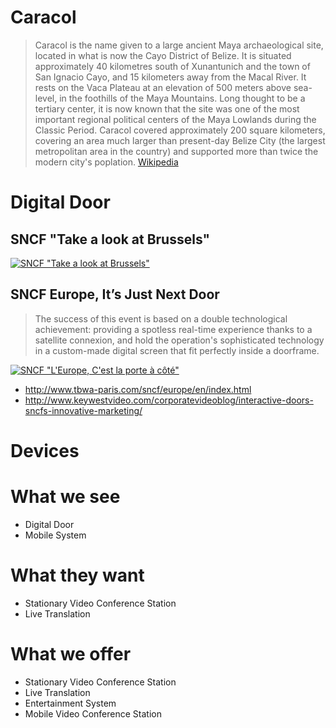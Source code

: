 # Caracol

> Caracol is the name given to a large ancient Maya archaeological site, located in what is now the Cayo District of Belize. It is situated approximately 40 kilometres south of Xunantunich and the town of San Ignacio Cayo, and 15 kilometers away from the Macal River. It rests on the Vaca Plateau at an elevation of 500 meters above sea-level, in the foothills of the Maya Mountains. Long thought to be a tertiary center, it is now known that the site was one of the most important regional political centers of the Maya Lowlands during the Classic Period. Caracol covered approximately 200 square kilometers, covering an area much larger than present-day Belize City (the largest metropolitan area in the country) and supported more than twice the modern city's poplation. [Wikipedia](https://en.wikipedia.org/wiki/Caracol)

# Digital Door

## SNCF "Take a look at Brussels"

[![SNCF "Take a look at Brussels"](https://img.youtube.com/vi/KDYsHAhPyuQ/0.jpg)](https://www.youtube.com/watch?v=KDYsHAhPyuQ)

## SNCF Europe, It’s Just Next Door

> The success of this event is based on a double technological achievement: providing a spotless real-time experience thanks to a satellite connexion, and hold the operation's sophisticated technology in a custom-made digital screen that fit perfectly inside a doorframe.

[![SNCF "L'Europe, C'est la porte à côté"](https://img.youtube.com/vi/HR5zDFUpF4Y/0.jpg)](https://www.youtube.com/watch?v=HR5zDFUpF4Y)

- http://www.tbwa-paris.com/sncf/europe/en/index.html
- http://www.keywestvideo.com/corporatevideoblog/interactive-doors-sncfs-innovative-marketing/

# Devices

# What we see

- Digital Door
- Mobile System

# What they want

- Stationary Video Conference Station
- Live Translation

# What we offer

- Stationary Video Conference Station
- Live Translation
- Entertainment System
- Mobile Video Conference Station
